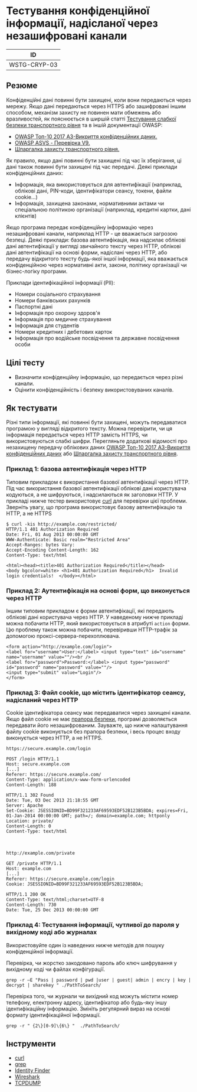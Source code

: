 # Тестування конфіденційної інформації, надісланої через незашифровані канали

|ID|
|-|
|WSTG-CRYP-03|

## Резюме

Конфіденційні дані повинні бути захищені, коли вони передаються через мережу. Якщо дані передаються через HTTPS або зашифровані іншим способом, механізм захисту не повинен мати обмежень або вразливостей, як пояснюється в ширшій статті [Тестування слабкої безпеки транспортного рівня](https://owasp.org/www-project-web-security-testing-guide/stable/4-Web_Application_Security_Testing/09-Testing_for_Weak_Cryptography/01-Testing_for_Weak_Transport_Layer_Security) та в іншій документації OWASP:

- [OWASP Топ-10 2017 A3-Викриття конфіденційних даних.](https://owasp.org/www-project-top-ten/2017/A3_2017-Sensitive_Data_Exposure)
- [OWASP ASVS - Перевірка V9.](https://github.com/OWASP/ASVS/blob/master/4.0/en/0x17-V9-Communications.md)
- [Шпаргалка захисту транспортного рівня.](https://cheatsheetseries.owasp.org/cheatsheets/Transport_Layer_Protection_Cheat_Sheet.html)

Як правило, якщо дані повинні бути захищені під час їх зберігання, ці дані також повинні бути захищені під час передачі. Деякі приклади конфіденційних даних:

- Інформація, яка використовується для автентифікації (наприклад, облікові дані, PIN-коди, ідентифікатори сеансу, токени, файли cookie…)
- Інформація, захищена законами, нормативними актами чи спеціальною політикою організації (наприклад, кредитні картки, дані клієнтів)

Якщо програма передає конфіденційну інформацію через незашифровані канали, наприклад HTTP - це вважається загрозою безпеці. Деякі приклади: базова автентифікація, яка надсилає облікові дані автентифікації у вигляді звичайного тексту через HTTP, облікові дані автентифікації на основі форми, надіслані через HTTP, або передачу відкритого тексту будь-якої іншої інформації, яка вважається конфіденційною через нормативні акти, закони, політику організації чи бізнес-логіку програми.

Приклади ідентифікаційної інформації (PII):

- Номери соціального страхування
- Номери банківських рахунків
- Паспортні дані
- Інформація про охорону здоров'я
- Інформація про медичне страхування
- Інформація для студентів
- Номери кредитних і дебетових карток
- Інформація про водійське посвідчення та державне посвідчення особи

## Цілі тесту

- Визначити конфіденційну інформацію, що передається через різні канали.
- Оцінити конфіденційність і безпеку використовуваних каналів.

## Як тестувати

Різні типи інформації, які повинні бути захищені, можуть передаватися програмою у вигляді відкритого тексту. Можна перевірити, чи ця інформація передається через HTTP замість HTTPS, чи використовуються слабкі шифри. Перегляньте додаткові відомості про незахищену передачу облікових даних [OWASP Топ-10 2017 A3-Викриття конфіденційних даних](https://owasp.org/www-project-top-ten/2017/A3_2017-Sensitive_Data_Exposure) або [Шпаргалка захисту транспортного рівня](https://cheatsheetseries.owasp.org/cheatsheets/Transport_Layer_Protection_Cheat_Sheet.html).

### Приклад 1: базова автентифікація через HTTP

Типовим прикладом є використання базової автентифікації через HTTP. Під час використання базової автентифікації облікові дані користувача кодуються, а не шифруються, і надсилаються як заголовки HTTP. У прикладі нижче тестер використовує [curl](https://curl.haxx.se/) для перевірки цієї проблеми. Зверніть увагу, що програма використовує базову автентифікацію та HTTP, а не HTTPS

    $ curl -kis http://example.com/restricted/
    HTTP/1.1 401 Authorization Required
    Date: Fri, 01 Aug 2013 00:00:00 GMT
    WWW-Authenticate: Basic realm="Restricted Area"
    Accept-Ranges: bytes Vary:
    Accept-Encoding Content-Length: 162
    Content-Type: text/html

    <html><head><title>401 Authorization Required</title></head>
    <body bgcolor=white> <h1>401 Authorization Required</h1>  Invalid login credentials!  </body></html>

### Приклад 2: Аутентифікація на основі форм, що виконується через HTTP

Іншим типовим прикладом є форми автентифікації, які передають облікові дані користувача через HTTP. У наведеному нижче прикладі можна побачити HTTP, який використовується в атрибуті ``action`` форми. Цю проблему також можна побачити, перевіривши HTTP-трафік за допомогою проксі-сервера-перехоплювача.

    <form action="http://example.com/login">
    <label for="username">User:</label> <input type="text" id="username" name="username" value=""/><br />
    <label for="password">Password:</label> <input type="password" id="password" name="password" value=""/>
    <input type="submit" value="Login"/>
    </form>

### Приклад 3: Файл cookie, що містить ідентифікатор сеансу, надісланий через HTTP

Cookie ідентифікатора сеансу має передаватися через захищені канали. Якщо файл cookie не має [прапора безпеки](https://owasp.org/www-project-web-security-testing-guide/stable/4-Web_Application_Security_Testing/06-Session_Management_Testing/02-Testing_for_Cookies_Attributes), програмі дозволяється передавати його незашифрованим. Зауважте, що нижче налаштування файлу cookie виконується без прапора безпеки, і весь процес входу виконується через HTTP, а не HTTPS.

    https://secure.example.com/login

    POST /login HTTP/1.1
    Host: secure.example.com
    [...]
    Referer: https://secure.example.com/
    Content-Type: application/x-www-form-urlencoded
    Content-Length: 188

    HTTP/1.1 302 Found
    Date: Tue, 03 Dec 2013 21:18:55 GMT
    Server: Apache
    Set-Cookie: JSESSIONID=BD99F321233AF69593EDF52B123B5BDA; expires=Fri, 01-Jan-2014 00:00:00 GMT; path=/; domain=example.com; httponly
    Location: private/
    Content-Length: 0
    Content-Type: text/html
    
<br/>

    http://example.com/private

    GET /private HTTP/1.1
    Host: example.com
    [...]
    Referer: https://secure.example.com/login
    Cookie: JSESSIONID=BD99F321233AF69593EDF52B123B5BDA;

    HTTP/1.1 200 OK
    Content-Type: text/html;charset=UTF-8
    Content-Length: 730
    Date: Tue, 25 Dec 2013 00:00:00 GMT

### Приклад 4: Тестування інформації, чутливої до пароля у вихідному коді або журналах

Використовуйте один із наведених нижче методів для пошуку конфіденційної інформації.

Перевірка, чи жорстко закодовано пароль або ключ шифрування у вихідному коді чи файлах конфігурації.

``grep -r –E "Pass | password | pwd |user | guest| admin | encry | key | decrypt | sharekey " ./PathToSearch/``

Перевірка того, чи журнали чи вихідний код можуть містити номер телефону, електронну адресу, ідентифікатор або будь-яку іншу ідентифікаційну інформацію. Змініть регулярний вираз на основі формату ідентифікаційної інформації.

``grep -r " {2\}[0-9]\{6\} "  ./PathToSearch/``

## Інструменти

- [curl](https://curl.haxx.se/)
- [grep](http://man7.org/linux/man-pages/man1/egrep.1.html)
- [Identity Finder](https://download.cnet.com/Identity-Finder-Free-Edition/3000-2144_4-10906766.html)
- [Wireshark](https://www.wireshark.org/)
- [TCPDUMP](https://www.tcpdump.org/)
